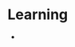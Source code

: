 # Learning


- [\.bashrc PS1 generator]: <http://bashrcgenerator.com/>





[.bashrc PS1 generator]: <http://bashrcgenerator.com/>
